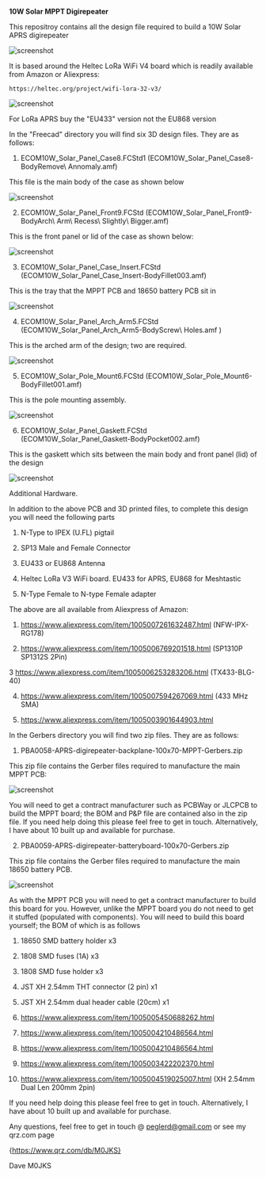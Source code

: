 **10W Solar MPPT Digirepeater**

This repositroy contains all the design file required to build a 10W Solar APRS digirepeater

![screenshot](Piccies/Screenshot_2025-02-25_17-19-51.png)

It is based around the Heltec LoRa WiFi V4 board which is readily available from Amazon or Aliexpress:

	https://heltec.org/project/wifi-lora-32-v3/

![screenshot](Piccies/IMG_20240929_175950128_HDR.jpg)

For LoRa APRS buy the "EU433" version not the EU868 version

In the "Freecad" directory you will find six 3D design files. They are as follows:

1. ECOM10W_Solar_Panel_Case8.FCStd1 (ECOM10W_Solar_Panel_Case8-BodyRemove\ Annomaly.amf)

This file is the main body of the case as shown below

![screenshot](Piccies/Screenshot_2025-03-09_15-33-06.png)

2. ECOM10W_Solar_Panel_Front9.FCStd (ECOM10W_Solar_Panel_Front9-BodyArch\ Arm\ Recess\ Slightly\ Bigger.amf)

This is the front panel or lid of the case as shown below:

![screenshot](Piccies/Screenshot_2025-03-09_15-33-38.png)

3. ECOM10W_Solar_Panel_Case_Insert.FCStd (ECOM10W_Solar_Panel_Case_Insert-BodyFillet003.amf)

This is the tray that the MPPT PCB and 18650 battery PCB sit in

![screenshot](Piccies/Screenshot_2025-03-09_15-34-38.png)

4. ECOM10W_Solar_Panel_Arch_Arm5.FCStd (ECOM10W_Solar_Panel_Arch_Arm5-BodyScrew\ Holes.amf )

This is the arched arm of the design; two are required.

![screenshot](Piccies/Screenshot_2025-03-09_15-34-08.png)

5. ECOM10W_Solar_Pole_Mount6.FCStd (ECOM10W_Solar_Pole_Mount6-BodyFillet001.amf)

This is the pole mounting assembly.

![screenshot](Piccies/Screenshot_2025-03-09_15-35-50.png)

6. ECOM10W_Solar_Panel_Gaskett.FCStd (ECOM10W_Solar_Panel_Gaskett-BodyPocket002.amf)

This is the gaskett which sits between the main body and front panel (lid) of the design

![screenshot](Piccies/Screenshot_2025-03-09_15-34-57.png)

Additional Hardware.

In addition to the above PCB and 3D printed files, to complete this design you will need the following parts

1. N-Type to IPEX (U.FL) pigtail

2. SP13 Male and Female Connector

3. EU433 or EU868 Antenna

4. Heltec LoRa V3 WiFi board. EU433 for APRS, EU868 for Meshtastic

5. N-Type Female to N-type Female adapter

The above are all available from Aliexpress of Amazon:

1. https://www.aliexpress.com/item/1005007261632487.html   (NFW-IPX-RG178)

2. https://www.aliexpress.com/item/1005006769201518.html   (SP1310P SP1312S 2Pin)

3  https://www.aliexpress.com/item/1005006253283206.html   (TX433-BLG-40)

4. https://www.aliexpress.com/item/1005007594267069.html   (433 MHz SMA)

5. https://www.aliexpress.com/item/1005003901644903.html

In the Gerbers directory you will find two zip files. They are as follows:

1. PBA0058-APRS-digirepeater-backplane-100x70-MPPT-Gerbers.zip

This zip file contains the Gerber files required to manufacture the main MPPT PCB:

![screenshot](Piccies/Screenshot_2025-03-09_15-23-54.jpg)

You will need to get a contract manufacturer such as PCBWay or JLCPCB to build the MPPT board; the BOM and P&P file are contained also in the zip file. If you need help doing this please feel free to get in touch. Alternatively, I have about 10 built up and available for purchase.

2. PBA0059-APRS-digirepeater-batteryboard-100x70-Gerbers.zip

This zip file contains the Gerber files required to manufacture the main 18650 battery PCB.

![screenshot](Piccies/Screenshot_2025-03-09_16-09-00.png)

As with the MPPT PCB you will need to get a contract manufacturer to build this board for you. However, unlike the MPPT board you do not need to get it stuffed (populated with components). You will need to build this board yourself; the BOM of which is as follows

1. 18650 SMD battery holder 			x3

2. 1808 SMD fuses (1A)      			x3

3. 1808 SMD fuse holder     			x3

4. JST XH 2.54mm THT connector (2 pin)  	x1

5. JST XH 2.54mm dual header cable (20cm)	x1

1. https://www.aliexpress.com/item/1005005450688262.html

2. https://www.aliexpress.com/item/1005004210486564.html

3. https://www.aliexpress.com/item/1005004210486564.html  

4. https://www.aliexpress.com/item/1005003422202370.html

5. https://www.aliexpress.com/item/1005004519025007.html  (XH 2.54mm Dual  Len 200mm 2pin)

If you need help doing this please feel free to get in touch. Alternatively, I have about 10 built up and available for purchase.

Any questions, feel free to get in touch @ peglerd@gmail.com or see my qrz.com page

{https://www.qrz.com/db/M0JKS}

Dave M0JKS

